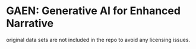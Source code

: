 # GAEN: Generative AI for Enhanced Narrative

original data sets are not included in the repo to avoid any licensing issues.
